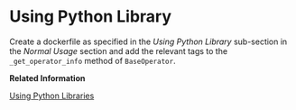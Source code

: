 <!-- loio4931050c14d54ddd9e0e91d35f77f96c -->

# Using Python Library

Create a dockerfile as specified in the *Using Python Library* sub-section in the *Normal Usage* section and add the relevant tags to the `_get_operator_info` method of `BaseOperator`.

**Related Information**  


[Using Python Libraries](using-python-libraries-781938a.md "To make Python libraries available to your operator, you can add tags to it so that upon graph execution, the appropriate docker image can be chosen.")

